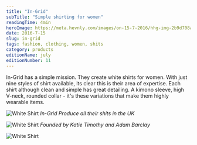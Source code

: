 ```yaml
---
title: "In-Grid"
subTitle: "Simple shirting for women"
readingTime: 4min
heroImage: https://meta.hevnly.com/images/on-15-7-2016/hhg-img-2b9d708a-61d4-45d2-a956-d6691529c7a7.png
date: 2016-7-15
slug: in-grid
tags: fashion, clothing, women, shits
category: products
editionName: july
editionNumber: 11
---
```


In-Grid has a simple mission. They create white shirts for women. With just nine styles of shirt available, its clear this is their area of expertise. Each shirt although clean and simple has great detailing. A kimono sleeve, high V-neck, rounded collar - it's these variations that make them highly wearable items.

![White Shirt](https://meta.hevnly.com/images/on-15-7-2016/hhg-img-0c041c4b-b650-400d-965d-39b1aaade9a8.png)
*In-Grid Produce all their shits in the UK*

![White Shirt](https://meta.hevnly.com/images/on-15-7-2016/hhg-img-0c2141b4-f88d-42ac-846d-213954ddb72c.png)
*Founded by Katie Timothy and Adam Barclay*

![White Shirt](https://meta.hevnly.com/images/on-15-7-2016/hhg-img-ee4d354d-a07c-4349-bfac-9bcf17d83ab2.png)
